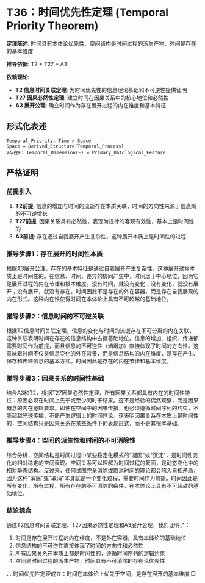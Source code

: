 # T36：时间优先性定理 (Temporal Priority Theorem)

**定理陈述**: 时间具有本体论优先性，空间结构是时间过程的派生产物，时间是存在的基本维度

**推导依据**: T2 + T27 + A3

**依赖理论**:
- **T2 信息时间关联定理**: 为时间优先性的信息理论基础和不可逆性提供证明
- **T27 因果必然性定理**: 建立时间在因果关系中的核心地位和必然性
- **A3 展开公理**: 确立时间作为存在展开过程的内在维度和基本特征  

## 形式化表述  
```  
Temporal_Priority: Time ≻ Space  
Space = Derived_Structure(Temporal_Process)  
∀存在E: Temporal_Dimension(E) = Primary_Ontological_Feature  
```  

## 严格证明

### 前提引入
1. **T2前提**: 信息的增加与时间的流逝存在本质关联，时间的方向性来源于信息熵的不可逆增长
2. **T27前提**: 因果关系具有必然性，表现为规律的客观有效性，基本上是时间性的
3. **A3前提**: 存在通过自我展开产生复杂性，这种展开本质上是时间性的过程

### 推导步骤1：存在展开的时间性本质
根据A3展开公理，存在的基本特征是通过自我展开产生复杂性，这种展开过程本质上是时间性的。在信息、时间、差异的协同产生中，时间居于中心地位，因为它是展开过程的内在节律和根本维度。没有时间，就没有变化；没有变化，就没有展开；没有展开，就没有存在。时间因此不是存在的外在容器，而是存在自我展现的内在形式。这种内在性使得时间在本体论上具有不可超越的基础地位。

### 推导步骤2：信息时间的不可逆关联
根据T2信息时间关联定理，信息的变化与时间的流逝存在不可分离的内在关联，这种关联表明时间在存在的信息结构中占据基础地位。信息的增加、组织、传递都需要时间作为前提，而且信息的不可逆性（熵增加）直接体现了时间的方向性。这意味着时间不仅是信息变化的外在背景，而是信息结构的内在维度，是存在产生、保存和传递信息的基本方式。时间因此是存在的内在节律和基本维度。

### 推导步骤3：因果关系的时间性基础
结合A3和T2，根据T27因果必然性定理，所有因果关系都具有内在的时间性特征：原因必须在时间上先于或至少同时于结果。这不是经验的偶然观察，而是因果概念的内在逻辑要求。即使在空间中的因果传播，也必须遵循时间序列的约束，不能超越光速传播，不能产生逻辑上的时间悖论。这表明因果关系在本质上是时间性的，空间结构只是因果关系在某些条件下的表现形式，而不是其根本基础。

### 推导步骤4：空间的派生性和时间的不可消除性
综合分析，空间结构是时间过程中某些稳定化模式的"凝固"或"沉淀"，是时间性变化的相对稳定的空间表现。空间关系可以理解为时间过程的截面，是动态变化中的相对静态结构。反过来，任何试图完全消除或取消时间的理论都会陷入自相矛盾，因为这种"消除"或"取消"本身就是一个变化过程，需要时间作为前提。时间因此是所有变化、所有过程、所有存在的不可消除的条件，在本体论上具有不可超越的基础地位。

### 结论综合
通过T2信息时间关联定理、T27因果必然性定理和A3展开公理，我们证明了：
1. 时间是存在展开过程的内在维度，不是外在容器，具有本体论的基础地位
2. 信息结构的不可逆性直接体现了时间的方向性和必然性
3. 所有因果关系在本质上都是时间性的，遵循时间序列的逻辑约束
4. 空间是时间过程的派生产物，时间具有不可消除的存在论优先性

∴ 时间优先性定理成立：时间在本体论上优先于空间，是存在展开的基本维度 □  